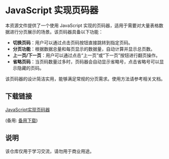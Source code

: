 # JavaScript 实现页码器

本资源文件提供了一个使用 JavaScript 实现的页码器，适用于需要对大量表格数据进行分页展示的场景。该页码器具备以下功能：

- **切换页码**：用户可以通过点击页码按钮直接跳转到指定页码。
- **分页功能**：根据数据总量和每页显示的数据量，自动计算并显示总页数。
- **上一页/下一页**：用户可以通过点击“上一页”或“下一页”按钮进行翻页操作。
- **省略页码**：当页码数量过多时，页码器会自动显示省略号，点击省略号可以显示隐藏的页码。

该页码器的设计简洁实用，能够满足常规的分页需求。使用方法请参考相关文档。

## 下载链接
[JavaScript实现页码器](https://pan.quark.cn/s/b3c0ed3daec7) 

(备用: [备用下载](https://pan.baidu.com/s/1BwtAUBNX9Nbzd5mPC5tgBg?pwd=1234))

## 说明

该仓库仅用于学习交流，请勿用于商业用途。

